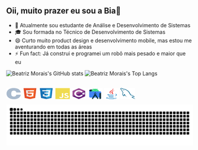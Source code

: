 ## Oii, muito prazer eu sou a Bia👋

- 🌱 Atualmente sou estudante de Análise e Desenvolvimento de Sistemas
- 🎓 Sou formada no Técnico de Desenvolvimento de Sistemas
- 😄 Curto muito product design e desenvolvimento mobile, mas estou me aventurando em todas as áreas
- ⚡ Fun fact: Já construi e programei um robô mais pesado e maior que eu 

![Beatriz Morais's GitHub stats](https://github-readme-stats.vercel.app/api?username=beatrizmlima&show_icons=true&theme=omni)
![Beatriz Morais's Top Langs](https://github-readme-stats.vercel.app/api/top-langs/?username=beatrizmlima&layout=compact&theme=omni)


<div style="display: inline_block"><br>
  <img align="center" alt="Bia-C" height="30" width="40" src="https://raw.githubusercontent.com/devicons/devicon/master/icons/c/c-original.svg">
  <img align="center" alt="Bia-HTML" height="30" width="40" src="https://raw.githubusercontent.com/devicons/devicon/master/icons/html5/html5-original.svg">
  <img align="center" alt="Bia-CSS" height="30" width="40" src="https://raw.githubusercontent.com/devicons/devicon/master/icons/css3/css3-original.svg">
  <img align="center" alt="Bia-Js" height="30" width="40" src="https://raw.githubusercontent.com/devicons/devicon/master/icons/javascript/javascript-plain.svg">
  <img align="center" alt="Bia-Csharp" height="30" width="40" src="https://raw.githubusercontent.com/devicons/devicon/master/icons/csharp/csharp-original.svg">
  <img align="center" alt="Bia-Android" height="30" width="40" src="https://raw.githubusercontent.com/devicons/devicon/master/icons/androidstudio/androidstudio-original.svg">
  <img align="center" alt="Bia-Java" height="30" width="40" src="https://raw.githubusercontent.com/devicons/devicon/master/icons/java/java-original.svg">
  <img align="center" alt="Bia-SQL" height="30" width="40" src="https://raw.githubusercontent.com/devicons/devicon/master/icons/mysql/mysql-original.svg">
</div>


![Snake animation](https://github.com/beatrizmlima/beatrizmlima/blob/output/github-contribution-grid-snake.svg)
